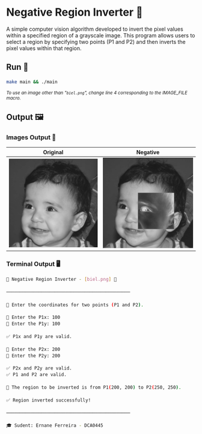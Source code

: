 # Negative Region Inverter 🔄

A simple computer vision algorithm developed to invert the pixel values within a specified region of a grayscale image. This program allows users to select a region by specifying two points (P1 and P2) and then inverts the pixel values within that region.

## Run 🚀

```bash
make main && ./main
```

<small>

  _To use an image other than "`biel.png`", change line 4 corresponding to the IMAGE_FILE macro._
  
</small>

## Output 🖼️

### Images Output 📸

| Original | Negative |
|-|-|
|![Original](./biel-original.png)|![Negative](./biel-negative-p1x100p1y100p2x200p2y200.png)|

### Terminal Output 🖥️

```bash
🔄 Negative Region Inverter - [biel.png] 🔄

──────────────────────────────────────────────

🚨 Enter the coordinates for two points (P1 and P2).

📍 Enter the P1x: 100
📍 Enter the P1y: 100

✅ P1x and P1y are valid.

📍 Enter the P2x: 200
📍 Enter the P2y: 200

✅ P2x and P2y are valid.
✅ P1 and P2 are valid.

🚨 The region to be inverted is from P1(200, 200) to P2(250, 250).

✅ Region inverted successfully!

──────────────────────────────────────────────

🎓 Sudent: Ernane Ferreira - DCA0445
```
